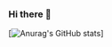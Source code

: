 ### Hi there 👋

[![Anurag's GitHub stats](https://github-readme-stats.vercel.app/api?username=ralphrimwell)]

